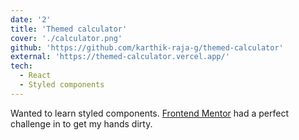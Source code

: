 ```yaml
---
date: '2'
title: 'Themed calculator'
cover: './calculator.png'
github: 'https://github.com/karthik-raja-g/themed-calculator'
external: 'https://themed-calculator.vercel.app/'
tech:
  - React
  - Styled components
---
```


Wanted to learn styled components. [Frontend Mentor](https://www.frontendmentor.io/) had a perfect challenge in to get my hands dirty.